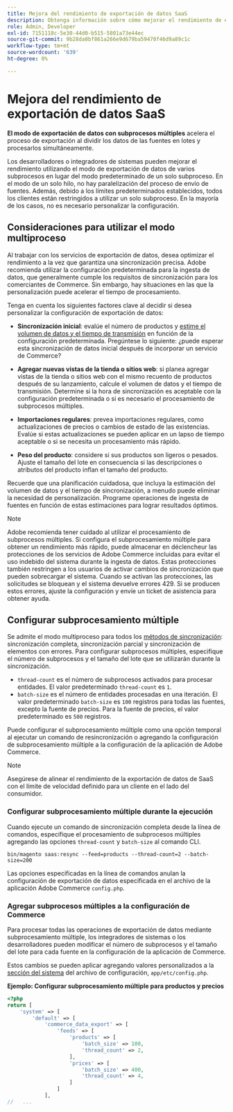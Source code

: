 ```yaml
---
title: Mejora del rendimiento de exportación de datos SaaS
description: Obtenga información sobre cómo mejorar el rendimiento de exportación de datos SaaS para Commerce Services mediante el uso de un modo de exportación de datos de varios subprocesos.
role: Admin, Developer
exl-id: 7151118c-5e30-44d0-b515-5801a73e44ec
source-git-commit: 9b28da0bf861a266e9d679ba59470f46d9a89c1c
workflow-type: tm+mt
source-wordcount: '639'
ht-degree: 0%

---
```


# Mejora del rendimiento de exportación de datos SaaS

**El modo de exportación de datos con subprocesos múltiples** acelera el proceso de exportación al dividir los datos de las fuentes en lotes y procesarlos simultáneamente.

Los desarrolladores o integradores de sistemas pueden mejorar el rendimiento utilizando el modo de exportación de datos de varios subprocesos en lugar del modo predeterminado de un solo subproceso. En el modo de un solo hilo, no hay paralelización del proceso de envío de fuentes. Además, debido a los límites predeterminados establecidos, todos los clientes están restringidos a utilizar un solo subproceso. En la mayoría de los casos, no es necesario personalizar la configuración.

## Consideraciones para utilizar el modo multiproceso

Al trabajar con los servicios de exportación de datos, desea optimizar el rendimiento a la vez que garantiza una sincronización precisa.
Adobe recomienda utilizar la configuración predeterminada para la ingesta de datos, que generalmente cumple los requisitos de sincronización para los comerciantes de Commerce. Sin embargo, hay situaciones en las que la personalización puede acelerar el tiempo de procesamiento.

Tenga en cuenta los siguientes factores clave al decidir si desea personalizar la configuración de exportación de datos:

- **Sincronización inicial**: evalúe el número de productos y [estime el volumen de datos y el tiempo de transmisión](estimate-data-volume-sync-time.md) en función de la configuración predeterminada. Pregúntese lo siguiente: ¿puede esperar esta sincronización de datos inicial después de incorporar un servicio de Commerce?

- **Agregar nuevas vistas de la tienda o sitios web**: si planea agregar vistas de la tienda o sitios web con el mismo recuento de productos después de su lanzamiento, calcule el volumen de datos y el tiempo de transmisión. Determine si la hora de sincronización es aceptable con la configuración predeterminada o si es necesario el procesamiento de subprocesos múltiples.

- **Importaciones regulares**: prevea importaciones regulares, como actualizaciones de precios o cambios de estado de las existencias. Evalúe si estas actualizaciones se pueden aplicar en un lapso de tiempo aceptable o si se necesita un procesamiento más rápido.

- **Peso del producto**: considere si sus productos son ligeros o pesados. Ajuste el tamaño del lote en consecuencia si las descripciones o atributos del producto inflan el tamaño del producto.

Recuerde que una planificación cuidadosa, que incluya la estimación del volumen de datos y el tiempo de sincronización, a menudo puede eliminar la necesidad de personalización. Programe operaciones de ingesta de fuentes en función de estas estimaciones para lograr resultados óptimos.

>[!NOTE]
>
>Adobe recomienda tener cuidado al utilizar el procesamiento de subprocesos múltiples. Si configura el subprocesamiento múltiple para obtener un rendimiento más rápido, puede almacenar en déclencheur las protecciones de los servicios de Adobe Commerce incluidas para evitar el uso indebido del sistema durante la ingesta de datos. Estas protecciones también restringen a los usuarios de activar cambios de sincronización que pueden sobrecargar el sistema. Cuando se activan las protecciones, las solicitudes se bloquean y el sistema devuelve errores 429. Si se producen estos errores, ajuste la configuración y envíe un ticket de asistencia para obtener ayuda.

## Configurar subprocesamiento múltiple

Se admite el modo multiproceso para todos los [métodos de sincronización](data-synchronization.md#synchronization-process): sincronización completa, sincronización parcial y sincronización de elementos con errores. Para configurar subprocesos múltiples, especifique el número de subprocesos y el tamaño del lote que se utilizarán durante la sincronización.

- `thread-count` es el número de subprocesos activados para procesar entidades. El valor predeterminado `thread-count` es `1`.
- `batch-size` es el número de entidades procesadas en una iteración. El valor predeterminado `batch-size` es `100` registros para todas las fuentes, excepto la fuente de precios. Para la fuente de precios, el valor predeterminado es `500` registros.

Puede configurar el subprocesamiento múltiple como una opción temporal al ejecutar un comando de resincronización o agregando la configuración de subprocesamiento múltiple a la configuración de la aplicación de Adobe Commerce.

>[!NOTE]
>
>Asegúrese de alinear el rendimiento de la exportación de datos de SaaS con el límite de velocidad definido para un cliente en el lado del consumidor.

### Configurar subprocesamiento múltiple durante la ejecución

Cuando ejecute un comando de sincronización completa desde la línea de comandos, especifique el procesamiento de subprocesos múltiples agregando las opciones `thread-count` y `batch-size` al comando CLI.

```
bin/magento saas:resync --feed=products --thread-count=2 --batch-size=200
```

Las opciones especificadas en la línea de comandos anulan la configuración de exportación de datos especificada en el archivo de la aplicación Adobe Commerce `config.php`.

### Agregar subprocesos múltiples a la configuración de Commerce

Para procesar todas las operaciones de exportación de datos mediante subprocesamiento múltiple, los integradores de sistemas o los desarrolladores pueden modificar el número de subprocesos y el tamaño del lote para cada fuente en la configuración de la aplicación de Commerce.

Estos cambios se pueden aplicar agregando valores personalizados a la [sección del sistema](https://experienceleague.adobe.com/es/docs/commerce-operations/configuration-guide/files/config-reference-configphp#system) del archivo de configuración, `app/etc/config.php`.

**Ejemplo: Configurar subprocesamiento múltiple para productos y precios**

```php
<?php
return [
    'system' => [
        'default' => [
            'commerce_data_export' => [
                'feeds' => [
                    'products' => [
                        'batch_size' => 100,
                        'thread_count' => 2,
                    ],
                    'prices' => [
                        'batch_size' => 400,
                        'thread_count' => 4,
                    ]
                ]
            ],
//   ...
```

